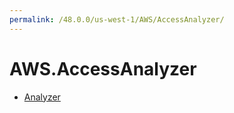 ```yaml
---
permalink: /48.0.0/us-west-1/AWS/AccessAnalyzer/
---
```


# AWS.AccessAnalyzer



* [Analyzer](Analyzer.md)